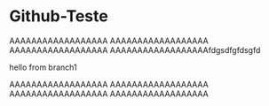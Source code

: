 # Github-Teste

AAAAAAAAAAAAAAAAAA
AAAAAAAAAAAAAAAAAA
AAAAAAAAAAAAAAAAAA
AAAAAAAAAAAAAAAAAAfdgsdfgfdsgfd

hello from branch1

AAAAAAAAAAAAAAAAAA
AAAAAAAAAAAAAAAAAA
AAAAAAAAAAAAAAAAAA
AAAAAAAAAAAAAAAAAA

